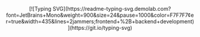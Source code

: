 <div align="center">
  [![Typing SVG](https://readme-typing-svg.demolab.com?font=JetBrains+Mono&weight=900&size=24&pause=1000&color=F7F7F7&center=true&width=435&lines=2jammers;frontend+%2B+backend+development)](https://git.io/typing-svg)
</div>

